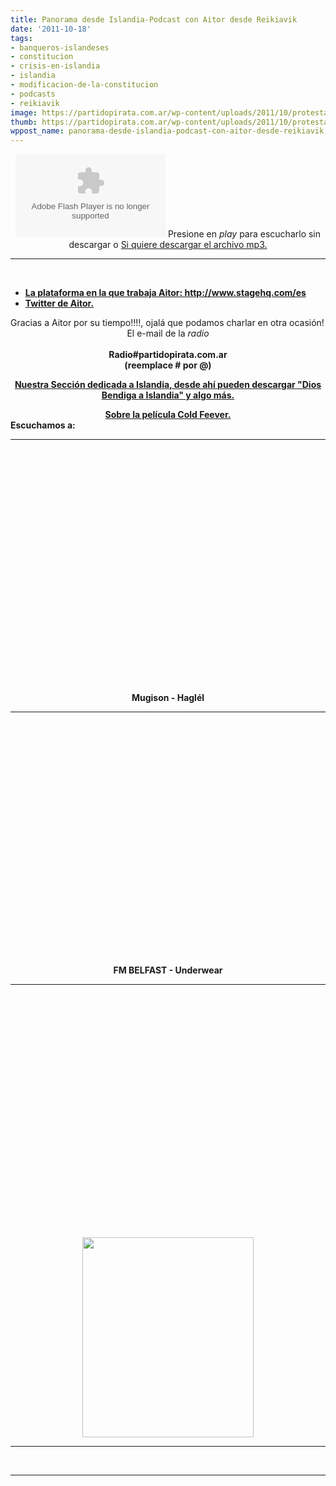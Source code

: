 ```yaml
---
title: Panorama desde Islandia-Podcast con Aitor desde Reikiavik
date: '2011-10-18'
tags:
- banqueros-islandeses
- constitucion
- crisis-en-islandia
- islandia
- modificacion-de-la-constitucion
- podcasts
- reikiavik
image: https://partidopirata.com.ar/wp-content/uploads/2011/10/protesta-islandia.jpg
thumb: https://partidopirata.com.ar/wp-content/uploads/2011/10/protesta-islandia-150x150.jpg
wppost_name: panorama-desde-islandia-podcast-con-aitor-desde-reikiavik
---
```


<center><object id="player846104" width="240" height="133" classid="clsid:d27cdb6e-ae6d-11cf-96b8-444553540000" codebase="http://download.macromedia.com/pub/shockwave/cabs/flash/swflash.cab#version=6,0,40,0"><param name="AllowScriptAccess" value="always" /><param name="allowFullScreen" value="true" /><param name="wmode" value="transparent" /><param name="src" value="http://www.ivoox.com/playerivoox_ee_846104_1.html" /><param name="allowfullscreen" value="true" /><param name="allowscriptaccess" value="always" /><embed id="player846104" width="240" height="133" type="application/x-shockwave-flash" src="http://www.ivoox.com/playerivoox_ee_846104_1.html" AllowScriptAccess="always" allowFullScreen="true" wmode="transparent" allowfullscreen="true" allowscriptaccess="always" /></object>
Presione en <em>play</em> para escucharlo sin descargar o
<a href="http://www.ivoox.com/panorama-desde-islandia_md_846104_1.mp3" target="_blank">Si quiere descargar el archivo mp3.</a></center>

<hr />

&nbsp;
<ul>
	<li><strong><a href="http://www.stagehq.com/es" target="_blank">La plataforma en la que trabaja Aitor: http://www.stagehq.com/es</a></strong></li>
	<li><strong><a href="https://twitter.com/#%21/_aitor" target="_blank">Twitter de Aitor.</a></strong></li>
</ul>
Gracias a Aitor por su tiempo!!!!, ojalá que podamos charlar en otra ocasión!

<center></center><center>El e-mail de la <em>radio</em></center><center> </center><center><strong>Radio#partidopirata.com.ar</strong></center><center><strong> (reemplace # por @)</strong></center>
<p style="text-align: center;">
<strong><a href="http://partido-pirata.blogspot.com/2010/07/islandia-tan-cerca-y-tan-lejos-de-la.html">Nuestra Sección dedicada a Islandia, desde ahí pueden descargar "Dios Bendiga a Islandia" y algo más.</a></strong></p>

<center><strong><a href="http://world-film.blogspot.com/2010/05/cold-fever-koldum-klaka-fiebre-helada.html" target="_blank">Sobre la película Cold Feever.</a></strong></center>
<strong>Escuchamos a:</strong>

<hr />
<p style="text-align: center;"><object style="height: 390px; width: 640px;" width="640" height="360" classid="clsid:d27cdb6e-ae6d-11cf-96b8-444553540000" codebase="http://download.macromedia.com/pub/shockwave/cabs/flash/swflash.cab#version=6,0,40,0"><param name="allowFullScreen" value="true" /><param name="allowScriptAccess" value="always" /><param name="src" value="http://www.youtube.com/v/u0JUYzKTZAA?version=3" /><param name="allowfullscreen" value="true" /><param name="allowscriptaccess" value="always" /><embed style="height: 390px; width: 640px;" width="640" height="360" type="application/x-shockwave-flash" src="http://www.youtube.com/v/u0JUYzKTZAA?version=3" allowFullScreen="true" allowScriptAccess="always" allowfullscreen="true" allowscriptaccess="always" /></object>
<strong>Mugison - Haglél</strong></p>


<hr />
<p style="text-align: center;"><object style="height: 390px; width: 640px;" width="640" height="360" classid="clsid:d27cdb6e-ae6d-11cf-96b8-444553540000" codebase="http://download.macromedia.com/pub/shockwave/cabs/flash/swflash.cab#version=6,0,40,0"><param name="allowFullScreen" value="true" /><param name="allowScriptAccess" value="always" /><param name="src" value="http://www.youtube.com/v/XYc0qjAhWoM?version=3" /><param name="allowfullscreen" value="true" /><param name="allowscriptaccess" value="always" /><embed style="height: 390px; width: 640px;" width="640" height="360" type="application/x-shockwave-flash" src="http://www.youtube.com/v/XYc0qjAhWoM?version=3" allowFullScreen="true" allowScriptAccess="always" allowfullscreen="true" allowscriptaccess="always" /></object>
<strong>FM BELFAST - Underwear</strong></p>


<hr />
<p style="text-align: center;"><object style="height: 390px; width: 640px;" width="640" height="360" classid="clsid:d27cdb6e-ae6d-11cf-96b8-444553540000" codebase="http://download.macromedia.com/pub/shockwave/cabs/flash/swflash.cab#version=6,0,40,0"><param name="allowFullScreen" value="true" /><param name="allowScriptAccess" value="always" /><param name="src" value="http://www.youtube.com/v/zF8o3i7mvJ8?version=3" /><param name="allowfullscreen" value="true" /><param name="allowscriptaccess" value="always" /><embed style="height: 390px; width: 640px;" width="640" height="360" type="application/x-shockwave-flash" src="http://www.youtube.com/v/zF8o3i7mvJ8?version=3" allowFullScreen="true" allowScriptAccess="always" allowfullscreen="true" allowscriptaccess="always" /></object>
<strong></strong><img class="aligncenter" title="Posición de Islandia" src="http://3.bp.blogspot.com/_CPtUSP1MzEE/S56RS5TH9qI/AAAAAAAACzY/MNyYBWQISA0/s320/mapa-da-islandia-3.gif" alt="" width="274" height="320" /></p>


<hr />

&nbsp;

<hr />
